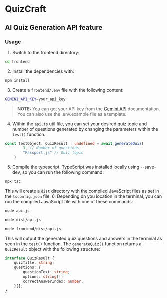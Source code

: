 # QuizCraft

## AI Quiz Generation API feature

### Usage
1. Switch to the frontend directory:
```bash
cd frontend
```
2. Install the dependencies with:
```bash
npm install
```
3. Create a `frontend/.env` file with the following content:
```bash
GEMINI_API_KEY=your_api_key
```
> **NOTE:**
> You can get your API key from the [Gemini API](https://ai.google.dev/gemini-api?gad_source=1&gclid=Cj0KCQjw7Py4BhCbARIsAMMx-_IbSjSUZIg4gAbOfmaRmAoGZFWrVv53JF4zEGSwxKRBkXcLFhCidqsaAhGmEALw_wcB&authuser=1) documentation. 
> You can also use the .env.example file as a template.
4. Within the `api.ts` util file, you can set your desired quiz topic and number of questions generated by changing the parameters within the `test()` function.
```typescript
const testObject: QuizResult | undefined = await generateQuiz(
        3, // Number of questions
        "Passport.js" // Quiz topic
    )
```
5. Compile the typescript. TypeScript was installed locally using --save-dev, so you can run the following command:
```bash
npx tsc
```
This will create a `dist` directory with the compiled JavaScript files as set in the `tsconfig.json` file.
6. Depending on you location in the terminal, you can run the compiled JavaScript file with one of these commands:
```bash
node api.js
```
```bash
node dist/api.js
```
```bash
node frontend/dist/api.js
```
This will output the generated quiz questions and answers in the terminal as seen in the `test()` function. The `generateQuiz()` function returns a `QuizResult` object with the following structure:
```typescript
interface QuizResult {
    quizTitle: string;
    questions: {
        questionText: string;
        options: string[];
        correctAnswerIndex: number;
    }[];
}
```